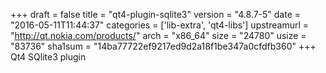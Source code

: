 +++
draft = false
title = "qt4-plugin-sqlite3"
version = "4.8.7-5"
date = "2016-05-11T11:44:37"
categories = ['lib-extra', 'qt4-libs']
upstreamurl = "http://qt.nokia.com/products/"
arch = "x86_64"
size = "24780"
usize = "83736"
sha1sum = "14ba77722ef9217ed9d2a18f1be347a0cfdfb360"
+++
Qt4 SQlite3 plugin